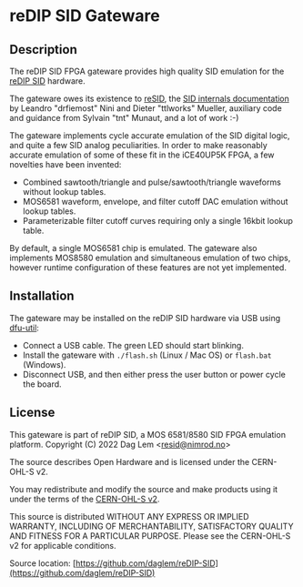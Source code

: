 # reDIP SID Gateware

## Description

The reDIP SID FPGA gateware provides high quality SID emulation for
the [reDIP SID](https://github.com/daglem/reDIP-SID) hardware.

The gateware owes its existence to [reSID](https://github.com/daglem/reSID),
the [SID internals documentation](https://github.com/libsidplayfp/SID_schematics/wiki)
by Leandro "drfiemost" Nini and Dieter "ttlworks" Mueller, auxiliary code and
guidance from Sylvain "tnt" Munaut, and a lot of work :-)

The gateware implements cycle accurate emulation of the SID digital
logic, and quite a few SID analog peculiarities. In order to make
reasonably accurate emulation of some of these fit in the iCE40UP5K
FPGA, a few novelties have been invented:

* Combined sawtooth/triangle and pulse/sawtooth/triangle waveforms without lookup tables.
* MOS6581 waveform, envelope, and filter cutoff DAC emulation without lookup tables.
* Parameterizable filter cutoff curves requiring only a single 16kbit lookup table.

By default, a single MOS6581 chip is emulated. The gateware also
implements MOS8580 emulation and simultaneous emulation of two chips,
however runtime configuration of these features are not yet
implemented.

## Installation

The gateware may be installed on the reDIP SID hardware via USB using
[dfu-util](https://dfu-util.sourceforge.net/):

* Connect a USB cable. The green LED should start blinking.
* Install the gateware with `./flash.sh` (Linux / Mac OS) or `flash.bat` (Windows).
* Disconnect USB, and then either press the user button or power cycle the board.

## License

This gateware is part of reDIP SID, a MOS 6581/8580 SID FPGA emulation platform.
Copyright (C) 2022  Dag Lem \<resid@nimrod.no\>

The source describes Open Hardware and is licensed under the CERN-OHL-S v2.

You may redistribute and modify the source and make products using it under
the terms of the [CERN-OHL-S v2](https://ohwr.org/cern_ohl_s_v2.txt).

This source is distributed WITHOUT ANY EXPRESS OR IMPLIED WARRANTY,
INCLUDING OF MERCHANTABILITY, SATISFACTORY QUALITY AND FITNESS FOR A
PARTICULAR PURPOSE. Please see the CERN-OHL-S v2 for applicable conditions.

Source location: [https://github.com/daglem/reDIP-SID](https://github.com/daglem/reDIP-SID)

